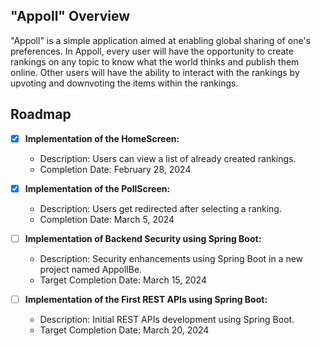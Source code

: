 ## "Appoll" Overview

"Appoll" is a simple application aimed at enabling global sharing of one's preferences. In Appoll, every user will have the opportunity to create rankings on any topic to know what the world thinks and publish them online. Other users will have the ability to interact with the rankings by upvoting and downvoting the items within the rankings.

## Roadmap

- [x] **Implementation of the HomeScreen:** 
  - Description: Users can view a list of already created rankings.
  - Completion Date: February 28, 2024
  
- [x] **Implementation of the PollScreen:** 
  - Description: Users get redirected after selecting a ranking.
  - Completion Date: March 5, 2024
  
- [ ] **Implementation of Backend Security using Spring Boot:** 
  - Description: Security enhancements using Spring Boot in a new project named AppollBe.
  - Target Completion Date: March 15, 2024
  
- [ ] **Implementation of the First REST APIs using Spring Boot:** 
  - Description: Initial REST APIs development using Spring Boot.
  - Target Completion Date: March 20, 2024
